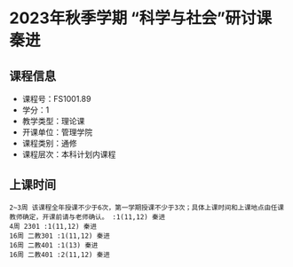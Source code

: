 # 2023年秋季学期 “科学与社会”研讨课 秦进






## 课程信息

- 课程号：FS1001.89
- 学分：1
- 教学类型：理论课
- 开课单位：管理学院
- 课程类别：通修
- 课程层次：本科计划内课程

## 上课时间

```
2~3周 该课程全年授课不少于6次，第一学期授课不少于3次；具体上课时间和上课地点由任课教师确定，开课前请与老师确认。 :1(11,12) 秦进
4周 2301 :1(11,12) 秦进
16周 二教301 :1(11,12) 秦进
16周 二教401 :1(13) 秦进
16周 二教401 :2(11,12) 秦进
```

